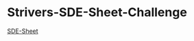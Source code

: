 # Strivers-SDE-Sheet-Challenge
[SDE-Sheet](https://takeuforward.org/interviews/strivers-sde-sheet-top-coding-interview-problems/)

